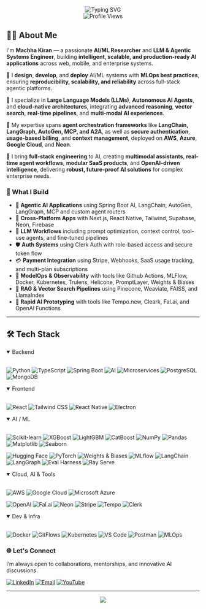 <div align="center">
  <img src="https://readme-typing-svg.herokuapp.com?font=Fira+Code&duration=3000&pause=1000&color=22C55E&center=true&vCenter=true&multiline=true&width=700&height=100&lines=👋+Hey,+I'm+Machha+Kiran;Agentic+AI+Engineer+%26+Full-Stack+Innovator;Mastering+LLMs,+RAG,+SaaS,+and+Autonomous+Agents" alt="Typing SVG" />
</div>

<div align="center">
  <img src="https://komarev.com/ghpvc/?username=machhakiran&label=Profile%20Views&color=4ade80&style=flat" alt="Profile Views" />
</div>

## 👨‍💻 About Me

I'm **Machha Kiran** — a passionate **AI/ML Researcher** and **LLM & Agentic Systems Engineer**, building **intelligent, scalable, and production-ready AI applications** across web, mobile, and enterprise systems.

🔹 I **design**, **develop**, and **deploy** AI/ML systems with **MLOps best practices**, ensuring **reproducibility, scalability, and reliability** across full-stack agentic platforms.

🔹 I specialize in **Large Language Models (LLMs)**, **Autonomous AI Agents**, and **cloud-native architectures**, integrating **advanced reasoning**, **vector search**, **real-time pipelines**, and **multi-modal AI experiences**.

🔹 My expertise spans **agent orchestration frameworks** like **LangChain, LangGraph, AutoGen, MCP, and A2A**, as well as **secure authentication**, **usage-based billing**, and **context management**, deployed on **AWS**, **Azure**, **Google Cloud**, and **Neon**.

🔹 I bring **full-stack engineering** to AI, creating **multimodal assistants**, **real-time agent workflows**, **modular SaaS products**, and **OpenAI-driven intelligence**, delivering **robust, future-proof AI solutions** for complex enterprise needs.


### 🧩 What I Build

- 🔁 **Agentic AI Applications** using Spring Boot AI, LangChain, AutoGen, LangGraph, MCP and custom agent routers  
- 📱 **Cross-Platform Apps** with Next.js, React Native, Tailwind, Supabase, Neon, Firebase  
- 🧠 **LLM Workflows** including prompt optimization, context control, tool-use agents, and fine-tuned pipelines  
- 🛡️ **Auth Systems** using Clerk Auth with role-based access and secure token flow  
- 💳 **Payment Integration** using Stripe, Webhooks, SaaS usage tracking, and multi-plan subscriptions  
- 🧪 **ModelOps & Observability** with tools like Github Actions, MLFlow, Docker, Kubernetes, Trulens, Helicone, PromptLayer, Weights & Biases  
- 🧠 **RAG & Vector Search Pipelines** using Pinecone, Weaviate, FAISS, and LlamaIndex  
- 🧰 **Rapid AI Prototyping** with tools like Tempo.new, Cleark, Fal.ai, and OpenAI Functions

---

## 🛠️ Tech Stack

<details open>
<summary>Backend</summary><br>

![Python](https://img.shields.io/badge/Python-3776AB?style=for-the-badge&logo=python&logoColor=white)
![TypeScript](https://img.shields.io/badge/TypeScript-007ACC?style=for-the-badge&logo=typescript&logoColor=white)
![Spring Boot](https://img.shields.io/badge/Spring%20Boot-6DB33F?style=for-the-badge&logo=springboot&logoColor=white)
![AI](https://img.shields.io/badge/AI-FF6F00?style=for-the-badge&logo=brain&logoColor=white)
![Microservices](https://img.shields.io/badge/Microservices-2C2D72?style=for-the-badge&logo=cloud&logoColor=white)
![PostgreSQL](https://img.shields.io/badge/PostgreSQL-316192?style=for-the-badge&logo=postgresql&logoColor=white)
![MongoDB](https://img.shields.io/badge/MongoDB-47A248?style=for-the-badge&logo=mongodb&logoColor=white)


</details>

<details open>
<summary>Frontend</summary><br>
  
![React](https://img.shields.io/badge/React-20232A?style=for-the-badge&logo=react&logoColor=61DAFB)
![Tailwind CSS](https://img.shields.io/badge/Tailwind_CSS-38B2AC?style=for-the-badge&logo=tailwind-css&logoColor=white)
![React Native](https://img.shields.io/badge/React_Native-20232A?style=for-the-badge&logo=react&logoColor=61DAFB)
![Electron](https://img.shields.io/badge/Electron-47848F?style=for-the-badge&logo=electron&logoColor=white)

</details>

<details open>
<summary>AI / ML</summary><br>

<!-- Classical ML -->
![Scikit-learn](https://img.shields.io/badge/Scikit--learn-F7931E?style=for-the-badge&logo=scikitlearn&logoColor=white)
![XGBoost](https://img.shields.io/badge/XGBoost-FF6600?style=for-the-badge&logoColor=white)
![LightGBM](https://img.shields.io/badge/LightGBM-00CC99?style=for-the-badge&logoColor=white)
![CatBoost](https://img.shields.io/badge/CatBoost-3083DC?style=for-the-badge&logoColor=white)
![NumPy](https://img.shields.io/badge/NumPy-013243?style=for-the-badge&logo=numpy&logoColor=white)
![Pandas](https://img.shields.io/badge/Pandas-150458?style=for-the-badge&logo=pandas&logoColor=white)
![Matplotlib](https://img.shields.io/badge/Matplotlib-11557C?style=for-the-badge&logo=matplotlib&logoColor=white)
![Seaborn](https://img.shields.io/badge/Seaborn-4C72B0?style=for-the-badge&logoColor=white)

![Hugging Face](https://img.shields.io/badge/Hugging%20Face-FFAE1A?style=for-the-badge&logo=huggingface&logoColor=white)
![PyTorch](https://img.shields.io/badge/PyTorch-EE4C2C?style=for-the-badge&logo=pytorch&logoColor=white)
![Weights & Biases](https://img.shields.io/badge/Weights_&_Biases-FFBE00?style=for-the-badge&logo=weightsandbiases&logoColor=black)
![MLflow](https://img.shields.io/badge/MLflow-0194E2?style=for-the-badge&logo=mlflow&logoColor=white)
![LangChain](https://img.shields.io/badge/LangChain-121D33?style=for-the-badge&logoColor=white)
![LangGraph](https://img.shields.io/badge/LangGraph-000000?style=for-the-badge&logoColor=white)
![Eval Harness](https://img.shields.io/badge/Eval_Harness-444444?style=for-the-badge&logoColor=white)
![Ray Serve](https://img.shields.io/badge/Ray_Serve-028CF0?style=for-the-badge&logo=ray&logoColor=white)

</details>


<details open>
<summary>Cloud, AI & Tools</summary><br>

![AWS](https://img.shields.io/badge/AWS-232F3E?style=for-the-badge&logo=amazonaws&logoColor=white)
![Google Cloud](https://img.shields.io/badge/Google%20Cloud-4285F4?style=for-the-badge&logo=googlecloud&logoColor=white)
![Microsoft Azure](https://img.shields.io/badge/Microsoft%20Azure-0078D4?style=for-the-badge&logo=microsoftazure&logoColor=white)

![OpenAI](https://img.shields.io/badge/OpenAI-412991?style=for-the-badge&logo=openai&logoColor=white)
![Fal.ai](https://img.shields.io/badge/Fal.ai-000000?style=for-the-badge&logoColor=white)
![Neon](https://img.shields.io/badge/Neon-00E599?style=for-the-badge&logo=postgresql&logoColor=white)
![Stripe](https://img.shields.io/badge/Stripe-008CDD?style=for-the-badge&logo=stripe&logoColor=white)
![Tempo](https://img.shields.io/badge/Tempo-000000?style=for-the-badge&logoColor=white)
![Clerk](https://img.shields.io/badge/Clerk-000000?style=for-the-badge&logoColor=white)

</details>

<details open>
<summary>Dev & Infra</summary><br> 

![Docker](https://img.shields.io/badge/Docker-2496ED?style=for-the-badge&logo=docker&logoColor=white)
![GitFlows](https://img.shields.io/badge/GitFlows-F05032?style=for-the-badge&logo=git&logoColor=white)
![Kubernetes](https://img.shields.io/badge/Kubernetes-326CE5?style=for-the-badge&logo=kubernetes&logoColor=white)
![VS Code](https://img.shields.io/badge/VS%20Code-007ACC?style=for-the-badge&logo=visual-studio-code&logoColor=white)
![Postman](https://img.shields.io/badge/Postman-FF6C37?style=for-the-badge&logo=postman&logoColor=white)
![MLOps](https://img.shields.io/badge/MLOps-2C2D72?style=for-the-badge&logo=gear&logoColor=white)

</details>



### 🌐 Let's Connect

I’m always open to collaborations, mentorships, and innovative AI discussions.

[![LinkedIn](https://img.shields.io/badge/LinkedIn-blue?style=for-the-badge&logo=linkedin&logoColor=white)](https://www.linkedin.com/in/machhakiran/)
[![Email](https://img.shields.io/badge/Gmail-D14836?style=for-the-badge&logo=gmail&logoColor=white)](mailto:machhakiran@gmail.com)
[![YouTube](https://img.shields.io/badge/YouTube-red?style=for-the-badge&logo=youtube&logoColor=white)](https://www.youtube.com/channel/UCGvNdo-r87Q12zW2MK01BFw)

---

<div align="center">
  <img src="https://capsule-render.vercel.app/api?type=waving&color=gradient&height=80&section=footer"/>
</div>

